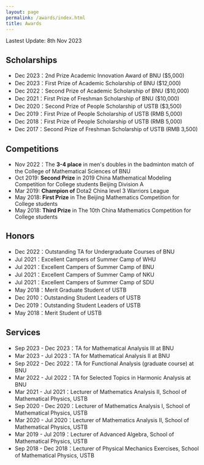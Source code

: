 ```yaml
---
layout: page
permalink: /awards/index.html
title: Awards
---
```


Lastest Update: 8th Nov 2023 

## Scholarships

- Dec 2023：2nd Prize Academic Innovation Award of BNU ($5,000)
- Dec 2023：First Prize of Academic Scholarship of BNU ($12,000)
- Dec 2022：Second Prize of Academic Scholarship of BNU ($10,000)
- Dec 2021：First Prize of Freshman Scholarship of BNU ($10,000)
- Dec 2020：Second Prize of People Scholarship of USTB ($3,500)
- Dec 2019：First Prize of People Scholarship of USTB (RMB 5,000)
- Dec 2018：First Prize of People Scholarship of USTB (RMB 5,000)
- Dec 2017：Second Prize of Freshman Scholarship of USTB (RMB 3,500)

## Competitions

- Nov 2022：The **3-4 place** in men's doubles in the badminton match of the College of Mathematical Sciences of BNU
- Oct 2019: **Second Prize** in 2019 China Mathematical Modeling Competition for College students Beijing Division A 
- Mar 2019: **Champion of** Dota2 China level 3 Warriors League
- May 2018: **First Prize** in The Beijing Mathematics Competition for College students
- May 2018: **Third Prize** in The 10th China Mathematics Competition for College students

## Honors
- Dec 2022：Outstanding TA for Undergraduate Courses of BNU
- Jul 2021：Excellent Campers of Summer Camp of WHU
- Jul 2021：Excellent Campers of Summer Camp of BNU
- Jul 2021：Excellent Campers of Summer Camp of NKU
- Jul 2021：Excellent Campers of Summer Camp of SDU
- May 2018：Merit Graduate Student of USTB
- Dec 2010：Outstanding Student Leaders of USTB
- Dec 2019：Outstanding Student Leaders of USTB
- May 2018：Merit Student of USTB

## Services

- Sep 2023 - Dec 2023：TA for Mathematical Analysis III at BNU
- Mar 2023 - Jul 2023：TA for Mathematical Analysis II at BNU
- Sep 2022 - Dec 2022：TA for Functional Analysis (graduate course) at BNU
- Mar 2022 - Jul 2022：TA for Selected Topics in Harmonic Analysis at BNU
- Mar 2021 - Jul 2021：Lecturer of Mathematics Analysis II, School of Mathematical Physics, USTB
- Sep 2020 - Dec 2020：Lecturer of Mathematics Analysis I, School of Mathematical Physics, USTB
- Mar 2020 - Jul 2020：Lecturer of Mathematics Analysis II, School of Mathematical Physics, USTB
- Mar 2019 - Jul 2019：Lecturer of Advanced Algebra, School of Mathematical Physics, USTB
- Sep 2018 - Dec 2018：Lecturer of Physical Mechanics Exercises, School of Mathematical Physics, USTB

